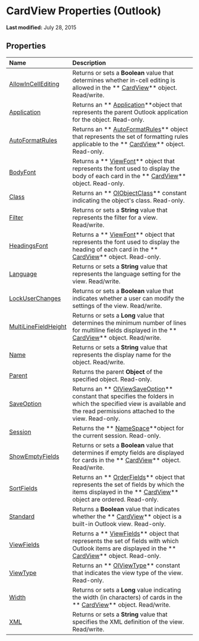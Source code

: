 
# CardView Properties (Outlook)

 **Last modified:** July 28, 2015


## Properties



|**Name**|**Description**|
|:-----|:-----|
| [AllowInCellEditing](e33da36e-d56e-6001-41e1-d923c0d3e450.md)|Returns or sets a  **Boolean** value that determines whether in-cell editing is allowed in the ** [CardView](cdac229b-f2b6-9ecb-e1a7-b53509426570.md)** object. Read/write.|
| [Application](909d419d-4496-7cb2-1308-f571fddc94e3.md)|Returns an  ** [Application](797003e7-ecd1-eccb-eaaf-32d6ddde8348.md)**object that represents the parent Outlook application for the object. Read-only.|
| [AutoFormatRules](241c93c1-32bf-3a33-4de3-110ad7ee7a1c.md)|Returns an  ** [AutoFormatRules](74514b71-964c-f17b-4df6-e1a5c5ed2b52.md)** object that represents the set of formatting rules applicable to the ** [CardView](cdac229b-f2b6-9ecb-e1a7-b53509426570.md)** object. Read-only.|
| [BodyFont](8ac8c38b-999b-439e-266c-249770d946c7.md)|Returns a  ** [ViewFont](cbd7c6ce-f49a-1627-0ad9-a019911fb47b.md)** object that represents the font used to display the body of each card in the ** [CardView](cdac229b-f2b6-9ecb-e1a7-b53509426570.md)** object. Read-only.|
| [Class](f2459359-ac20-4e35-acd8-f7269d35f829.md)|Returns an  ** [OlObjectClass](33d724b3-df3c-2a7f-a80f-93b66d96f588.md)** constant indicating the object's class. Read-only.|
| [Filter](2ac2ed8b-9ce9-60a1-7b6a-b136c0d0ffff.md)|Returns or sets a  **String** value that represents the filter for a view. Read/write.|
| [HeadingsFont](3287437e-4ac5-35f5-818a-caea608f8095.md)|Returns a  ** [ViewFont](cbd7c6ce-f49a-1627-0ad9-a019911fb47b.md)** object that represents the font used to display the heading of each card in the ** [CardView](cdac229b-f2b6-9ecb-e1a7-b53509426570.md)** object. Read-only.|
| [Language](52738c62-e3a3-7c20-9c94-deff1b2b64b8.md)|Returns or sets a  **String** value that represents the language setting for the view. Read/write.|
| [LockUserChanges](a9fea66c-36b3-6c72-8aee-dc77ca8ae215.md)|Returns or sets a  **Boolean** value that indicates whether a user can modify the settings of the view. Read/write.|
| [MultiLineFieldHeight](71b87b15-ef48-9214-295c-731bb9fbc808.md)|Returns or sets a  **Long** value that determines the minimum number of lines for multiline fields displayed in the ** [CardView](cdac229b-f2b6-9ecb-e1a7-b53509426570.md)** object. Read/write.|
| [Name](dfa26fe4-e204-b3ec-9b3f-7352cc15b9c3.md)|Returns or sets a  **String** value that represents the display name for the object. Read/write.|
| [Parent](11b7eb27-8b5b-e177-bf60-280c3a74b875.md)|Returns the parent  **Object** of the specified object. Read-only.|
| [SaveOption](7b649142-2a4d-d9b6-e822-828d61cd01aa.md)|Returns an  ** [OlViewSaveOption](c08bab4d-ecdd-a2ac-1cdc-fa910f9585e0.md)** constant that specifies the folders in which the specified view is available and the read permissions attached to the view. Read-only.|
| [Session](2a5b5f88-dc27-ce37-e93b-30c6310fc03b.md)|Returns the  ** [NameSpace](f0dcaa19-07f5-5d42-a3bf-2e42b7885644.md)**object for the current session. Read-only.|
| [ShowEmptyFields](d2f4f4dd-3002-ab60-9aa5-c1cc70431523.md)|Returns or sets a  **Boolean** value that determines if empty fields are displayed for cards in the ** [CardView](cdac229b-f2b6-9ecb-e1a7-b53509426570.md)** object. Read/write.|
| [SortFields](619938a1-25aa-ffdf-01e1-9a12801245bd.md)|Returns an  ** [OrderFields](e115fb80-352d-fd2e-c1c3-d266776fe122.md)** object that represents the set of fields by which the items displayed in the ** [CardView](cdac229b-f2b6-9ecb-e1a7-b53509426570.md)** object are ordered. Read-only.|
| [Standard](64a70f7f-e5c1-83b7-2750-787cbd18ea89.md)|Returns a  **Boolean** value that indicates whether the ** [CardView](cdac229b-f2b6-9ecb-e1a7-b53509426570.md)** object is a built-in Outlook view. Read-only.|
| [ViewFields](6e223f9f-b603-2a29-5cf8-5ae3cd891a39.md)|Returns a  ** [ViewFields](2516faed-ed11-6cb3-ce9c-b6afa788e909.md)** object that represents the set of fields with which Outlook items are displayed in the ** [CardView](cdac229b-f2b6-9ecb-e1a7-b53509426570.md)** object. Read-only.|
| [ViewType](411f59e2-6deb-fafa-22cf-60740fc4d08c.md)|Returns an  ** [OlViewType](f2fec9d0-55c2-0991-0e1b-4dd653fdf09d.md)** constant that indicates the view type of the view. Read-only.|
| [Width](6140719b-1094-0991-a1d1-8d47e59bd25a.md)|Returns or sets a  **Long** value indicating the width (in characters) of cards in the ** [CardView](cdac229b-f2b6-9ecb-e1a7-b53509426570.md)** object. Read/write.|
| [XML](a2be1e50-ae77-785c-0dc3-2b56c3a47cc7.md)|Returns or sets a  **String** value that specifies the XML definition of the view. Read/write.|
